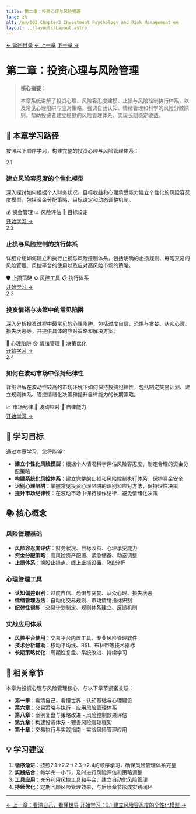 ```yaml
---
title: 第二章：投资心理与风险管理
lang: zh
alt: /en/002_Chapter2_Investment_Psychology_and_Risk_Management_en
layout: ../layouts/Layout.astro
---
```


<div class="top-nav">
  <a href="/">← 返回目录</a>
  <a href="/001_Chapter1_Know_Yourself_and_the_World_CN">← 上一章</a>
  <a href="/003_Chapter3_Historical_Patterns_and_Multibagger_Stocks_CN">下一章 →</a>
</div>

# 第二章：投资心理与风险管理

> **核心摘要：**
> 
> 本章系统讲解了投资心理、风险容忍度建模、止损与风险控制执行体系，以及常见心理陷阱与应对策略。强调自我认知、情绪管理和科学的风险分散原则，帮助投资者建立稳健的风险管理体系，实现长期稳定收益。

## 📖 本章学习路径

按照以下顺序学习，构建完整的投资心理与风险管理体系：

<div class="chapters-grid">
  <div class="chapter-card">
    <div class="chapter-header">
      <span class="chapter-number">2.1</span>
      <h3>建立风险容忍度的个性化模型</h3>
    </div>
    <p>深入探讨如何根据个人财务状况、目标收益和心理承受能力建立个性化的风险容忍度模型，包括资金分配策略、目标设定和动态调整机制。</p>
    <div class="chapter-features">
      <span class="feature-tag">💰 资金管理</span>
      <span class="feature-tag">📊 风险评估</span>
      <span class="feature-tag">🎯 目标设定</span>
    </div>
    <a href="/002_Chapter2/2.1_Personalized_Risk_Tolerance_Model_CN" class="chapter-link">开始学习 →</a>
  </div>

  <div class="chapter-card">
    <div class="chapter-header">
      <span class="chapter-number">2.2</span>
      <h3>止损与风险控制的执行体系</h3>
    </div>
    <p>详细介绍如何建立和执行止损与风险控制体系，包括明确的止损规则、每笔交易的风险管理、风控平台的使用以及应对高风险市场的策略。</p>
    <div class="chapter-features">
      <span class="feature-tag">🛡️ 止损策略</span>
      <span class="feature-tag">⚙️ 风控工具</span>
      <span class="feature-tag">📋 执行体系</span>
    </div>
    <a href="/002_Chapter2/2.2_Stop_Loss_and_Risk_Control_CN" class="chapter-link">开始学习 →</a>
  </div>

  <div class="chapter-card">
    <div class="chapter-header">
      <span class="chapter-number">2.3</span>
      <h3>投资情绪与决策中的常见陷阱</h3>
    </div>
    <p>深入分析投资过程中最常见的心理陷阱，包括过度自信、恐惧与贪婪、从众心理、损失厌恶等，并提供具体的应对策略和解决方案。</p>
    <div class="chapter-features">
      <span class="feature-tag">🧠 心理陷阱</span>
      <span class="feature-tag">😰 情绪管理</span>
      <span class="feature-tag">🎯 决策优化</span>
    </div>
    <a href="/002_Chapter2/2.3_Investment_Emotions_and_Decision_Traps_CN" class="chapter-link">开始学习 →</a>
  </div>

  <div class="chapter-card">
    <div class="chapter-header">
      <span class="chapter-number">2.4</span>
      <h3>如何在波动市场中保持纪律性</h3>
    </div>
    <p>详细讲解在波动性较高的市场环境下如何保持投资纪律性，包括制定交易计划、建立规则体系、管控情绪化决策和提升自律能力的长期策略。</p>
    <div class="chapter-features">
      <span class="feature-tag">📈 市场纪律</span>
      <span class="feature-tag">🌊 波动应对</span>
      <span class="feature-tag">💪 自律能力</span>
    </div>
    <a href="/002_Chapter2/2.4_Maintaining_Discipline_in_Volatile_Markets_CN" class="chapter-link">开始学习 →</a>
  </div>
</div>

## 🎯 学习目标

通过本章学习，您将能够：

- **建立个性化风险模型**：根据个人情况科学评估风险容忍度，制定合理的资金分配策略
- **构建系统化风控体系**：建立完整的止损和风险控制执行体系，保护资金安全
- **识别心理陷阱**：掌握常见投资心理陷阱的识别和应对方法，保持理性决策
- **提升市场纪律性**：在波动市场中保持操作纪律，避免情绪化决策

## 📚 核心概念

### 风险管理基础
- **风险容忍度评估**：财务状况、目标收益、心理承受能力
- **资金分配策略**：高风险资产配置、紧急储备、动态调整
- **止损体系**：换股止损点、线上止损设置、R值分析

### 心理管理工具
- **认知偏差识别**：过度自信、恐惧与贪婪、从众心理、损失厌恶
- **情绪管理方法**：自动化交易规则、市场情绪指标识别
- **纪律性训练**：交易计划制定、规则体系建立、反馈机制

### 实战应用体系
- **风控平台使用**：交易平台内置工具、专业风险管理软件
- **技术分析辅助**：移动平均线、RSI、布林带等技术指标
- **长期策略优化**：周期性复盘、系统改进、持续学习

## 🔗 相关章节

本章为投资心理与风险管理核心，与以下章节紧密关联：

- **第一章**：看清自己，看懂世界 - 认知基础与心理建设
- **第六章**：交易策略与执行 - 应用风险管理体系
- **第八章**：案例复盘与策略改进 - 风险控制效果评估
- **第九章**：构建投资体系 - 完善风险管理框架
- **第十章**：交易执行与实践指南 - 实战风险管理应用

## 💡 学习建议

1. **循序渐进**：按照2.1→2.2→2.3→2.4的顺序学习，确保风险管理体系完整
2. **实践结合**：每学完一小节，及时进行风险评估和策略调整
3. **工具应用**：充分利用风控工具和平台，建立自动化风险管理
4. **持续优化**：定期回顾风险管理效果，与后续章节形成实践闭环

---

<div class="bottom-nav">
  <a href="/001_Chapter1_Know_Yourself_and_the_World_CN">← 上一章：看清自己，看懂世界</a>
  <a href="/002_Chapter2/2.1_Personalized_Risk_Tolerance_Model_CN">开始学习：2.1 建立风险容忍度的个性化模型 →</a>
</div> 